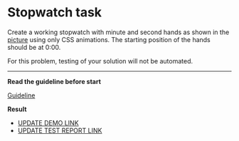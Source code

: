 # Stopwatch task

Create a working stopwatch with minute and second hands as shown in the [picture](stopwatch.png) using only CSS animations. The starting position of the hands should be at 0:00.

For this problem, testing of your solution will not be automated.

---
**Read the guideline before start**

[Guideline](https://github.com/mate-academy/layout_task-guideline/blob/master/README.md)

**Result**

- [UPDATE DEMO LINK](https://chepa17.github.io/layout_stop-watch/)
- [UPDATE TEST REPORT LINK](https://chepa17.github.io/layout_stop-watch/report/html_report/)

